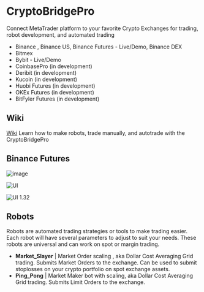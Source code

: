 # CryptoBridgePro
Connect MetaTrader platform to your favorite Crypto Exchanges for trading, robot development, and automated trading
- Binance , Binance US, Binance Futures - Live/Demo, Binance DEX
- Bitmex
- Bybit - Live/Demo
- CoinbasePro (in development)
- Deribit (in development)
- Kucoin (in development)
- Huobi Futures (in development)
- OKEx Futures (in development)
- BitFyler Futures (in development)

## Wiki 
[Wiki](https://github.com/fx4btc/MT5-Crypto-Bridge-Bitmex-Bybit-Binance/wiki)
Learn how to make robots, trade manually, and autotrade with the CryptoBridgePro 

## Binance Futures 
![image](https://i.gyazo.com/69c81384750e3e68864765df718fa86b.png)

![UI](https://charts.mql5.com/24/409/btcusdt-binance-m1-genesis-markets-ltd.png)

![UI 1.32](https://github.com/fx4btc/CryptoBridgePro/blob/master/BTCUSD.tryM1.png)


## Robots

Robots are automated trading strategies or tools to make trading easier. Each robot will have several parameters to adjust to suit your needs. These robots are universal and can work on spot or margin trading. 
- **Market_Slayer** | Market Order scaling , aka Dollar Cost Averaging Grid trading. Submits Market Orders to the exchange. Can be used to submit stoplosses on your crypto portfolio on spot exchange assets. 
- **Ping_Pong** | Market Maker bot with scaling, aka Dollar Cost Averaging Grid trading. Submits Limit Orders to the exchange. 
